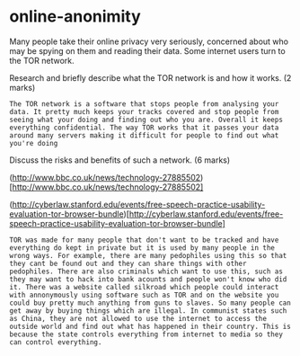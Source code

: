 online-anonimity
================

Many people take their online privacy very seriously, concerned about who may be spying on them and reading their data. Some internet users turn to the TOR network.

Research and briefly describe what the TOR network is and how it works. (2 marks)

```
The TOR network is a software that stops people from analysing your data. It pretty much keeps your tracks covered and stop people from seeing what your doing and finding out who you are. Overall it keeps everything confidential. The way TOR works that it passes your data around many servers making it difficult for people to find out what you're doing
```

Discuss the risks and benefits of such a network. (6 marks)

(http://www.bbc.co.uk/news/technology-27885502)[http://www.bbc.co.uk/news/technology-27885502]

(http://cyberlaw.stanford.edu/events/free-speech-practice-usability-evaluation-tor-browser-bundle)[http://cyberlaw.stanford.edu/events/free-speech-practice-usability-evaluation-tor-browser-bundle]


```
TOR was made for many people that don't want to be tracked and have everything do kept in private but it is used by many people in the wrong ways. For example, there are many pedophiles using this so that they cant be found out and they can share things with other pedophiles. There are also criminals which want to use this, such as they may want to hack into bank acounts and people won't know who did it. There was a website called silkroad which people could interact with annonymously using software such as TOR and on the website you could buy pretty much anything from guns to slaves. So many people can get away by buying things which are illegal. In communist states such as China, they are not allowed to use the internet to access the outside world and find out what has happened in their country. This is because the state controls everything from internet to media so they can control everything.
```
